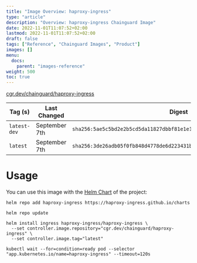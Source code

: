 ```yaml
---
title: "Image Overview: haproxy-ingress"
type: "article"
description: "Overview: haproxy-ingress Chainguard Image"
date: 2022-11-01T11:07:52+02:00
lastmod: 2022-11-01T11:07:52+02:00
draft: false
tags: ["Reference", "Chainguard Images", "Product"]
images: []
menu:
  docs:
    parent: "images-reference"
weight: 500
toc: true
---
```


[cgr.dev/chainguard/haproxy-ingress](https://github.com/chainguard-images/images/tree/main/images/haproxy-ingress)

| Tag (s)       | Last Changed  | Digest                                                                    |
|---------------|---------------|---------------------------------------------------------------------------|
|  `latest-dev` | September 7th | `sha256:5ae5c5bd2e2b5cd5da11827dbbf81e1e1f909cac4c2f924b42259662651b99f6` |
|  `latest`     | September 7th | `sha256:3de26adb05f0fb848d4778de6d223431b4db3c858a99d068a25dd83826cf84b7` |



# Usage

You can use this image with the [Helm Chart](https://artifacthub.io/packages/helm/haproxy-ingress/haproxy-ingress) of the project:

```shell
helm repo add haproxy-ingress https://haproxy-ingress.github.io/charts

helm repo update

helm install ingress haproxy-ingress/haproxy-ingress \
  --set controller.image.repository="cgr.dev/chainguard/haproxy-ingress" \
  --set controller.image.tag="latest"

kubectl wait --for=condition=ready pod --selector "app.kubernetes.io/name=haproxy-ingress" --timeout=120s
```

